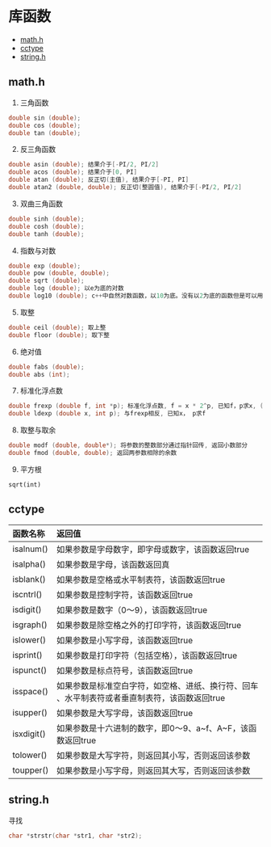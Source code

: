 库函数
===

- [math.h](#math.h)
- [cctype](#cctype)
- [string.h](#string.h)

math.h
---

1. 三角函数

```c
double sin (double);
double cos (double);
double tan (double);
```

2. 反三角函数

```c
double asin (double); 结果介于[-PI/2, PI/2]
double acos (double); 结果介于[0, PI]
double atan (double); 反正切(主值), 结果介于[-PI, PI]
double atan2 (double, double); 反正切(整圆值), 结果介于[-PI/2, PI/2]
```

3. 双曲三角函数

```c
double sinh (double);
double cosh (double);
double tanh (double);
```

4. 指数与对数

```c
double exp (double);
double pow (double, double);
double sqrt (double);
double log (double); 以e为底的对数
double log10 (double); c++中自然对数函数，以10为底。没有以2为底的函数但是可以用换底公式解决： log2(N)=log10(N)/log10(2)
```

5. 取整

```c
double ceil (double); 取上整
double floor (double); 取下整
```

6. 绝对值

```c
double fabs (double);
double abs (int);
```

7. 标准化浮点数

```c
double frexp (double f, int *p); 标准化浮点数, f = x * 2^p, 已知f，p求x, ( x介于[0.5, 1] )
double ldexp (double x, int p); 与frexp相反, 已知x， p求f
```

8. 取整与取余

```c
double modf (double, double*); 将参数的整数部分通过指针回传, 返回小数部分
double fmod (double, double); 返回两参数相除的余数
```

9. 平方根

`sqrt(int)`


cctype
---


|函数名称	|返回值|
|:----------|:------|
|isalnum()	|如果参数是字母数字，即字母或数字，该函数返回true|
|isalpha()	|如果参数是字母，该函数返回真|
|isblank()	|如果参数是空格或水平制表符，该函数返回true|
|iscntrl()	|如果参数是控制字符，该函数返回true|
|isdigit()	|如果参数是数字（0～9），该函数返回true|
|isgraph()	|如果参数是除空格之外的打印字符，该函数返回true|
|islower()	|如果参数是小写字母，该函数返回true|
|isprint()	|如果参数是打印字符（包括空格），该函数返回true|
|ispunct()	|如果参数是标点符号，该函数返回true|
|isspace()	|如果参数是标准空白字符，如空格、进纸、换行符、回车 、水平制表符或者垂直制表符，该函数返回true|
|isupper()	|如果参数是大写字母，该函数返回true|
|isxdigit()	|如果参数是十六进制的数字，即0～9、a~f、A~F，该函数返回true|
|tolower()	|如果参数是大写字符，则返回其小写，否则返回该参数|
|toupper()	|如果参数是小写字母，则返回其大写，否则返回该参数|


string.h
---

寻找

```c
char *strstr(char *str1, char *str2); 
```